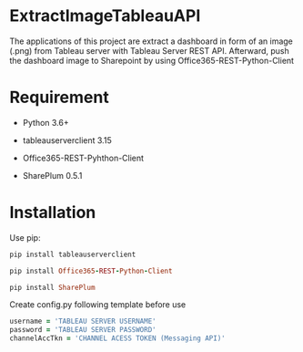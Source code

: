 # ExtractImageTableauAPI

The applications of this project are extract a dashboard in form of an image (.png) from Tableau server with Tableau Server REST API.
Afterward, push the dashboard image to Sharepoint by using Office365-REST-Python-Client

# Requirement
* Python 3.6+

* tableauserverclient 3.15

* Office365-REST-Pyhthon-Client

* SharePlum 0.5.1

# Installation
Use pip:

``` Ruby
pip install tableauserverclient
```
``` Ruby
pip install Office365-REST-Python-Client
```
``` Ruby
pip install SharePlum
```
Create config.py following template before use
``` Ruby
username = 'TABLEAU SERVER USERNAME'
password = 'TABLEAU SERVER PASSWORD'
channelAccTkn = 'CHANNEL ACESS TOKEN (Messaging API)'
```
